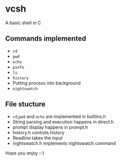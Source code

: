 # vcsh
A basic shell in C

## Commands implemented

- `cd` 
- `pwd`
- `echo`
- `pinfo`
- `ls`
- `history`
- Putting process into background
- `nightswatch`

## File stucture

- `cd`,`pwd` and `echo` are implemented in builtins.h 
- String parsing and execution happens in direct.h
- prompt display happens in prompt.h
- history.h controls history
- Readline takes the input
- nightswatch.h implements nightswatch command

Hope you enjoy :-)
